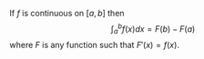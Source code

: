 If $f$ is continuous on $[a,b]$ then
$$\int_a^b f(x)dx=F(b)-F(a)$$
where $F$ is any function such that $F'(x)=f(x)$.